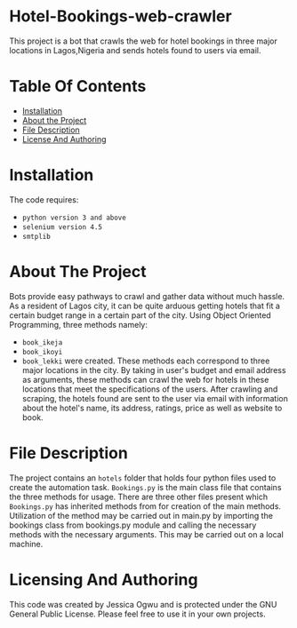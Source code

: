 # Hotel-Bookings-web-crawler
This project is a bot that crawls the web for hotel bookings in three major locations in Lagos,Nigeria and sends hotels found to users via email.

# Table Of Contents
* [Installation](https://github.com/Jess607/Hotel-Bookings-web-crawler#installation)
* [About the Project](https://github.com/Jess607/Hotel-Bookings-web-crawler#about-the-project)
* [File Description](https://github.com/Jess607/Hotel-Bookings-web-crawler#file-description)
* [License And Authoring](https://github.com/Jess607/Hotel-Bookings-web-crawler#licensing-and-authoring)

# Installation 
The code requires:
 * `python version 3 and above`
 * `selenium version 4.5`
 * `smtplib`

# About The Project 
Bots provide easy pathways to crawl and gather data without much hassle. As a resident of Lagos city, it can be quite arduous getting hotels that fit a certain budget range in a certain part of the city. Using Object Oriented Programming, three methods namely:
* `book_ikeja`
* `book_ikoyi`
* `book_lekki` were created.
These methods each correspond to three major locations in the city. By taking in user's budget and email address as arguments, these methods can crawl the web for hotels in these locations that meet the specifications of the users. 
After crawling and scraping, the hotels found are sent to the user via email  with information about the hotel's name, its address, ratings, price as well as website to book.


# File Description 
The project contains an `hotels` folder that holds four python files used to create the automation task. `Bookings.py` is the main class file that contains the three methods for usage. There are three other files present which `Bookings.py` has inherited methods from for creation of the main methods. 
Utilization of the method may be carried out in main.py by importing the bookings class from bookings.py module and calling the necessary methods with the necessary arguments. This may be carried out on a local machine.

# Licensing And Authoring
This code was created by Jessica Ogwu and is protected under the GNU General Public License. Please feel free to use it in your own projects.
